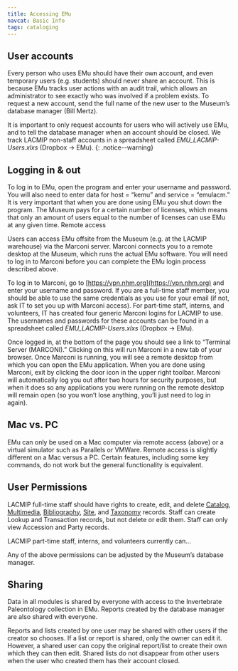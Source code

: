 ```yaml
---
title: Accessing EMu
navcat: Basic Info
tags: cataloging
---
```


## User accounts

Every person who uses EMu should have their own account, and even temporary users (e.g. students) should never share an account. This is because EMu tracks user actions with an audit trail, which allows an administrator to see exactly who was involved if a problem exists. To request a new account, send the full name of the new user to the Museum’s database manager (Bill Mertz).

It is important to only request accounts for users who will actively use EMu, and to tell the database manager when an account should be closed. We track LACMIP non-staff accounts in a spreadsheet called *EMU_LACMIP-Users.xlxs* (Dropbox → EMu).
{: .notice--warning}

## Logging in & out

To log in to EMu, open the program and enter your username and password. You will also need to enter data for host = “kemu” and service = “emulacm.” It is very important that when you are done using EMu you shut down the program. The Museum pays for a certain number of licenses, which means that only an amount of users equal to the number of licenses can use EMu at any given time.
Remote access

Users can access EMu offsite from the Museum (e.g. at the LACMIP warehouse) via the Marconi server. Marconi connects you to a remote desktop at the Museum, which runs the actual EMu software. You will need to log in to Marconi before you can complete the EMu login process described above.

To log in to Marconi, go to [https://vpn.nhm.org](https://vpn.nhm.org) and enter your username and password. If you are a full-time staff member, you should be able to use the same credentials as you use for your email (if not, ask IT to set you up with Marconi access). For part-time staff, interns, and volunteers, IT has created four generic Marconi logins for LACMIP to use. The usernames and passwords for these accounts can be found in a spreadsheet called *EMU_LACMIP-Users.xlxs* (Dropbox → EMu).

Once logged in, at the bottom of the page you should see a link to “Terminal Server (MARCONI).” Clicking on this will run Marconi in a new tab of your browser. Once Marconi is running, you will see a remote desktop from which you can open the EMu application. When you are done using Marconi, exit by clicking the door icon in the upper right toolbar. Marconi will automatically log you out after two hours for security purposes, but when it does so any applications you were running on the remote desktop will remain open (so you won’t lose anything, you’ll just need to log in again).

## Mac vs. PC

EMu can only be used on a Mac computer via remote access (above) or a virtual simulator such as Parallels or VMWare. Remote access is slightly different on a Mac versus a PC. Certain features, including some key commands, do not work but the general functionality is equivalent.

## User Permissions

LACMIP full-time staff should have rights to create, edit, and delete [Catalog](/catalogue/), [Multimedia](/multimedia/), [Bibliography](/bibliography/), [Site](/sites/), and [Taxonomy](/taxonomy/) records. Staff can create Lookup and Transaction records, but not delete or edit them. Staff can only view Accession and Party records.

LACMIP part-time staff, interns, and volunteers currently can...

Any of the above permissions can be adjusted by the Museum’s database manager.

## Sharing

Data in all modules is shared by everyone with access to the Invertebrate Paleontology collection in EMu. Reports created by the database manager are also shared with everyone.

Reports and lists created by one user may be shared with other users if the creator so chooses. If a list or report is shared, only the owner can edit it. However, a shared user can copy the original report/list to create their own which they can then edit. Shared lists do not disappear from other users when the user who created them has their account closed.
